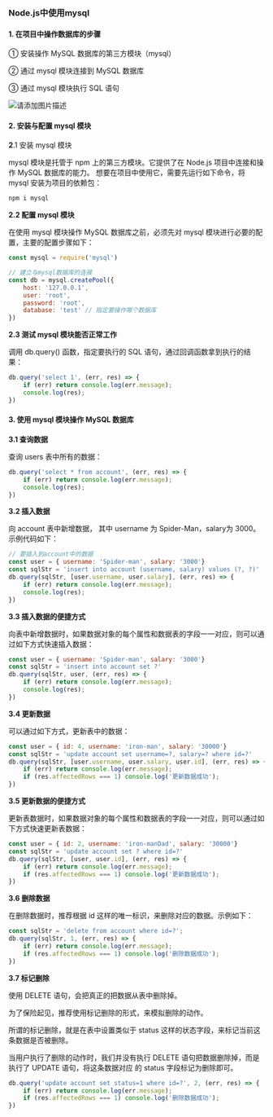 ### Node.js中使用mysql

#### 1. 在项目中操作数据库的步骤

① 安装操作 MySQL 数据库的第三方模块（mysql） 

② 通过 mysql 模块连接到 MySQL 数据库 

③ 通过 mysql 模块执行 SQL 语句

![请添加图片描述](https://img-blog.csdnimg.cn/3ec830935e42478d847d0eae84b21e1d.png?x-oss-process=image/watermark,type_d3F5LXplbmhlaQ,shadow_50,text_Q1NETiBAaGFuZ2FvMjMz,size_20,color_FFFFFF,t_70,g_se,x_16)


#### 2. 安装与配置 mysql 模块

**2**.1 安装 mysql 模块

mysql 模块是托管于 npm 上的第三方模块。它提供了在 Node.js 项目中连接和操作 MySQL 数据库的能力。 想要在项目中使用它，需要先运行如下命令，将 mysql 安装为项目的依赖包：

```js
npm i mysql
```

**2.2 配置 mysql 模块**

在使用 mysql 模块操作 MySQL 数据库之前，必须先对 mysql 模块进行必要的配置，主要的配置步骤如下：

```js
const mysql = require('mysql')

// 建立与mysql数据库的连接
const db = mysql.createPool({
    host: '127.0.0.1',
    user: 'root',
    password: 'root',
    database: 'test' // 指定要操作哪个数据库
})
```

**2.3 测试 mysql 模块能否正常工作**

调用 db.query() 函数，指定要执行的 SQL 语句，通过回调函数拿到执行的结果：

```js
db.query('select 1', (err, res) => {
    if (err) return console.log(err.message);
    console.log(res);
})
```

#### 3. 使用 mysql 模块操作 MySQL 数据库

**3.1 查询数据**

查询 users 表中所有的数据：

```js
db.query('select * from account', (err, res) => {
    if (err) return console.log(err.message);
    console.log(res);
})  
```

**3.2 插入数据**

向 account 表中新增数据， 其中 username 为 Spider-Man，salary为 3000。示例代码如下：

```js
// 要插入到account中的数据
const user = { username: 'Spider-man', salary: '3000'}
const sqlStr = 'insert into account (username, salary) values (?, ?)'
db.query(sqlStr, [user.username, user.salary], (err, res) => {
    if (err) return console.log(err.message);
    console.log(res);
})
```

**3.3 插入数据的便捷方式**

向表中新增数据时，如果数据对象的每个属性和数据表的字段一一对应，则可以通过如下方式快速插入数据：

```js
const user = { username: 'Spider-man', salary: '3000'}
const sqlStr = 'insert into account set ?'
db.query(sqlStr, user, (err, res) => {
    if (err) return console.log(err.message);
    console.log(res);
})
```

**3.4 更新数据**

可以通过如下方式，更新表中的数据：

```js
const user = { id: 4, username: 'iron-man', salary: '30000'}
const sqlStr = 'update account set username=?, salary=? where id=?'
db.query(sqlStr, [user.username, user.salary, user.id], (err, res) => {
    if (err) return console.log(err.message);
    if (res.affectedRows === 1) console.log('更新数据成功');
})
```

**3.5 更新数据的便捷方式**

更新表数据时，如果数据对象的每个属性和数据表的字段一一对应，则可以通过如下方式快速更新表数据：

```js
const user = { id: 2, username: 'iron-manDad', salary: '30000'}
const sqlStr = 'update account set ? where id=?'
db.query(sqlStr, [user, user.id], (err, res) => {
    if (err) return console.log(err.message);
    if (res.affectedRows === 1) console.log('更新数据成功');
})
```


**3.6 删除数据**

在删除数据时，推荐根据 id 这样的唯一标识，来删除对应的数据。示例如下：

```js
const sqlStr = 'delete from account where id=?';
db.query(sqlStr, 1, (err, res) => {
    if (err) return console.log(err.message);
    if (res.affectedRows === 1) console.log('删除数据成功');
})
```

**3.7 标记删除**

使用 DELETE 语句，会把真正的把数据从表中删除掉。

为了保险起见，推荐使用标记删除的形式，来模拟删除的动作。 

所谓的标记删除，就是在表中设置类似于 status 这样的状态字段，来标记当前这条数据是否被删除。 

当用户执行了删除的动作时，我们并没有执行 DELETE 语句把数据删除掉，而是执行了 UPDATE 语句，将这条数据对应 的 status 字段标记为删除即可。

```js
db.query('update account set status=1 where id=?', 2, (err, res) => {
    if (err) return console.log(err.message);
    if (res.affectedRows === 1) console.log('删除数据成功');
})
```
